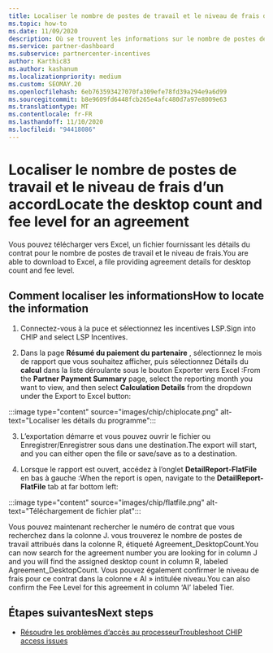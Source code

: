 ```yaml
---
title: Localiser le nombre de postes de travail et le niveau de frais d’un accord
ms.topic: how-to
ms.date: 11/09/2020
description: Où se trouvent les informations sur le nombre de postes de travail et les frais dans une puce.
ms.service: partner-dashboard
ms.subservice: partnercenter-incentives
author: Karthic83
ms.author: kashanum
ms.localizationpriority: medium
ms.custom: SEOMAY.20
ms.openlocfilehash: 6eb763593427070fa309efe78fd39a294e9a6d99
ms.sourcegitcommit: b8e9609fd6448fcb265e4afc480d7a97e8009e63
ms.translationtype: MT
ms.contentlocale: fr-FR
ms.lasthandoff: 11/10/2020
ms.locfileid: "94418086"
---
```

# <a name="locate-the-desktop-count-and-fee-level-for-an-agreement"></a><span data-ttu-id="3bfe9-103">Localiser le nombre de postes de travail et le niveau de frais d’un accord</span><span class="sxs-lookup"><span data-stu-id="3bfe9-103">Locate the desktop count and fee level for an agreement</span></span>

<span data-ttu-id="3bfe9-104">Vous pouvez télécharger vers Excel, un fichier fournissant les détails du contrat pour le nombre de postes de travail et le niveau de frais.</span><span class="sxs-lookup"><span data-stu-id="3bfe9-104">You are able to download to Excel, a file providing agreement details for desktop count and fee level.</span></span>

## <a name="how-to-locate-the-information"></a><span data-ttu-id="3bfe9-105">Comment localiser les informations</span><span class="sxs-lookup"><span data-stu-id="3bfe9-105">How to locate the information</span></span>

1. <span data-ttu-id="3bfe9-106">Connectez-vous à la puce et sélectionnez les incentives LSP.</span><span class="sxs-lookup"><span data-stu-id="3bfe9-106">Sign into CHIP and select LSP Incentives.</span></span>

2. <span data-ttu-id="3bfe9-107">Dans la page **Résumé du paiement du partenaire** , sélectionnez le mois de rapport que vous souhaitez afficher, puis sélectionnez Détails du **calcul** dans la liste déroulante sous le bouton Exporter vers Excel :</span><span class="sxs-lookup"><span data-stu-id="3bfe9-107">From the **Partner Payment Summary** page, select the reporting month you want to view, and then select **Calculation Details** from the dropdown under the Export to Excel button:</span></span>

:::image type="content" source="images/chip/chiplocate.png" alt-text="Localiser les détails du programme":::

3. <span data-ttu-id="3bfe9-109">L’exportation démarre et vous pouvez ouvrir le fichier ou Enregistrer/Enregistrer sous dans une destination.</span><span class="sxs-lookup"><span data-stu-id="3bfe9-109">The export will start, and you can either open the file or save/save as to a destination.</span></span>

4. <span data-ttu-id="3bfe9-110">Lorsque le rapport est ouvert, accédez à l’onglet **DetailReport-FlatFile** en bas à gauche :</span><span class="sxs-lookup"><span data-stu-id="3bfe9-110">When the report is open, navigate to the **DetailReport-FlatFile** tab at far bottom left:</span></span>

:::image type="content" source="images/chip/flatfile.png" alt-text="Téléchargement de fichier plat":::

<span data-ttu-id="3bfe9-112">Vous pouvez maintenant rechercher le numéro de contrat que vous recherchez dans la colonne J. vous trouverez le nombre de postes de travail attribués dans la colonne R, étiqueté Agreement_DesktopCount.</span><span class="sxs-lookup"><span data-stu-id="3bfe9-112">You can now search for the agreement number you are looking for in column J and you will find the assigned desktop count in column R, labeled Agreement_DesktopCount.</span></span> <span data-ttu-id="3bfe9-113">Vous pouvez également confirmer le niveau de frais pour ce contrat dans la colonne « AI » intitulée niveau.</span><span class="sxs-lookup"><span data-stu-id="3bfe9-113">You can also confirm the Fee Level for this agreement in column ‘AI’ labeled Tier.</span></span>

## <a name="next-steps"></a><span data-ttu-id="3bfe9-114">Étapes suivantes</span><span class="sxs-lookup"><span data-stu-id="3bfe9-114">Next steps</span></span>

- [<span data-ttu-id="3bfe9-115">Résoudre les problèmes d’accès au processeur</span><span class="sxs-lookup"><span data-stu-id="3bfe9-115">Troubleshoot CHIP access issues</span></span>](chip-access-trouble.md)
